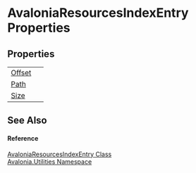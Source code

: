 # AvaloniaResourcesIndexEntry Properties




## Properties
<table>
<tr>
<td><a href="P_Avalonia_Utilities_AvaloniaResourcesIndexEntry_Offset">Offset</a></td>
<td> </td>
</tr>
<tr>
<td><a href="P_Avalonia_Utilities_AvaloniaResourcesIndexEntry_Path">Path</a></td>
<td> </td>
</tr>
<tr>
<td><a href="P_Avalonia_Utilities_AvaloniaResourcesIndexEntry_Size">Size</a></td>
<td> </td>
</tr>
</table>

## See Also


#### Reference
<a href="T_Avalonia_Utilities_AvaloniaResourcesIndexEntry">AvaloniaResourcesIndexEntry Class</a>  
<a href="N_Avalonia_Utilities">Avalonia.Utilities Namespace</a>  

